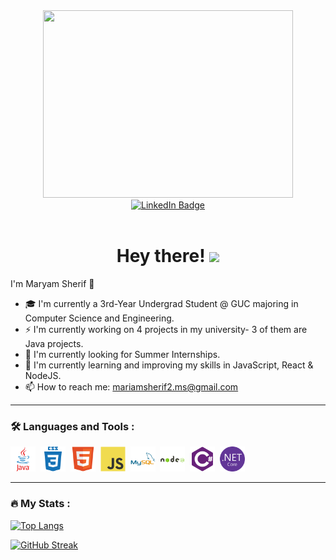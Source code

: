 <div id="header" align="center">
  <img src="https://cdn.vectorstock.com/i/1000x1000/95/26/happy-student-in-hijab-empowered-business-woman-vector-39459526.webp" width="400" height="300" frameBorder="0" background=/>
</div>
<div align="center">
  <a href="https://www.linkedin.com/in/maryam-sherif-b3b614167/">
    <img src="https://img.shields.io/badge/LinkedIn-blue?style=for-the-badge&logo=linkedin&logoColor=white" alt="LinkedIn Badge" />
  </a>
</div>
<div align="center">
<img src="https://komarev.com/ghpvc/?username=maryamsherif&style=flat-square&color=blue" alt="" align="center"/>
  </div>
<h1 align="center">
  Hey there!
  <img src="https://media.giphy.com/media/hvRJCLFzcasrR4ia7z/giphy.gif" width="30px"/>
</h1>

I'm Maryam Sherif :raising_hand:

- :mortar_board: I'm currently a 3rd-Year Undergrad Student @ GUC majoring in Computer Science and Engineering. 
- :zap: I'm currently working on 4 projects in my university- 3 of them are Java projects.
- :eyes: I'm currently looking for Summer Internships.
- :seedling: I'm currently learning and improving my skills in JavaScript, React & NodeJS.
- :mailbox: How to reach me: mariamsherif2.ms@gmail.com

---

### :hammer_and_wrench: Languages and Tools :
<div>
  <img src="https://github.com/devicons/devicon/blob/master/icons/java/java-original-wordmark.svg" title="Java" alt="Java" width="40" height="40"/>&nbsp;
  <img src="https://github.com/devicons/devicon/blob/master/icons/css3/css3-plain-wordmark.svg"  title="CSS3" alt="CSS" width="40" height="40"/>&nbsp;
  <img src="https://github.com/devicons/devicon/blob/master/icons/html5/html5-original.svg" title="HTML5" alt="HTML" width="40" height="40"/>&nbsp;
  <img src="https://github.com/devicons/devicon/blob/master/icons/javascript/javascript-original.svg" title="JavaScript" alt="JavaScript" width="40" height="40"/>&nbsp;
  <img src="https://github.com/devicons/devicon/blob/master/icons/mysql/mysql-original-wordmark.svg" title="MySQL"  alt="MySQL" width="40" height="40"/>&nbsp;
  <img src="https://github.com/devicons/devicon/blob/master/icons/nodejs/nodejs-original-wordmark.svg" title="NodeJS" alt="NodeJS" width="40" height="40"/>&nbsp;
  <img src="https://github.com/devicons/devicon/blob/master/icons/csharp/csharp-plain.svg" title="C#" alt="C#" width="40" height="40"/>&nbsp;
  <img src="https://github.com/devicons/devicon/blob/master/icons/dotnetcore/dotnetcore-original.svg" title="dotnet" alt="dotnet" width="40" height="40"/>&nbsp;
  
  
</div>

---

### :fire: My Stats :
[![Top Langs](https://github-readme-stats.vercel.app/api/top-langs/?username=maryamsherif)](https://github.com/anuraghazra/github-readme-stats)

[![GitHub Streak](http://github-readme-streak-stats.herokuapp.com?user=maryamsherif&theme=dark&background=000000)](https://git.io/streak-stats)

